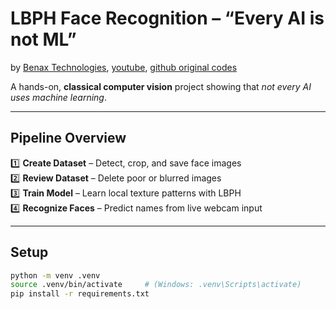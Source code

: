 # LBPH Face Recognition – “Every AI is not ML”

by [Benax Technologies](https://github.com/benax-rw), [youtube](https://www.youtube.com/watch?v=xrDw4xIhV2w), [github original codes](https://github.com/benax-rw/lbph-face-pipeline.git)

A hands-on, **classical computer vision** project showing that _not every AI uses machine learning_.

---

## Pipeline Overview

1️⃣ **Create Dataset** – Detect, crop, and save face images  
2️⃣ **Review Dataset** – Delete poor or blurred images  
3️⃣ **Train Model** – Learn local texture patterns with LBPH  
4️⃣ **Recognize Faces** – Predict names from live webcam input

---

## Setup

```bash
python -m venv .venv
source .venv/bin/activate     # (Windows: .venv\Scripts\activate)
pip install -r requirements.txt
```
